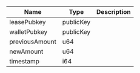 | Name           | Type      | Description |
| -------------- | --------- | ----------- |
| leasePubkey    | publicKey |             |
| walletPubkey   | publicKey |             |
| previousAmount | u64       |             |
| newAmount      | u64       |             |
| timestamp      | i64       |             |
